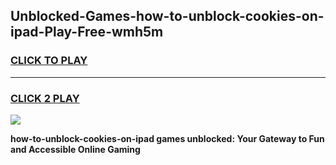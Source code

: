 
## Unblocked-Games-how-to-unblock-cookies-on-ipad-Play-Free-wmh5m
<h3>
<a href="https://premium76.site?title=how-to-unblock-cookies-on-ipad&ref=23A">CLICK TO PLAY</a></h3>
<hr>

<h3>
<a href="https://premium76.site?title=how-to-unblock-cookies-on-ipad&ref=23A">CLICK 2 PLAY</a>
  
</h3>

<a href="https://premium76.site?title=how-to-unblock-cookies-on-ipad&ref=23A"><img src="https://clearcache.store/games.png"></a>


**how-to-unblock-cookies-on-ipad games unblocked: Your Gateway to Fun and Accessible Online Gaming**
